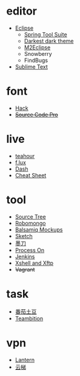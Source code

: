 # editor
- [Eclipse](http://www.eclipse.org)
  - [Spring Tool Suite](http://spring.io/tools/sts/all)
  - [Darkest dark theme](https://www.genuitec.com/tech/darkest-dark)
  - [M2Eclipse](http://www.eclipse.org/m2e)
  - Snowberry
  - FindBugs
- [Sublime Text](http://www.sublimetext.com)

# font
- [Hack](http://sourcefoundry.org/hack)
- ~~[Source Code Pro](http://adobe-fonts.github.io/source-code-pro)~~

# live
- [teahour](http://teahour.fm)
- [f.lux](https://justgetflux.com)
- [Dash](https://kapeli.com/dash)
- [Cheat Sheet](https://www.mediaatelier.com/CheatSheet)

# tool
- [Source Tree](https://www.sourcetreeapp.com)
- [Robomongo](https://robomongo.org)
- [Balsamiq Mockups](https://balsamiq.com)
- [Sketch](https://www.sketchapp.com)
- [墨刀](https://modao.cc)
- [Process On](https://www.processon.com)
- [Jenkins](https://jenkins.io)
- [Xshell and Xftp](http://www.netsarang.com)
- ~~Vagrant~~

# task
- [番茄土豆](https://www.pomotodo.com)
- [Teambition](https://www.teambition.com)

# vpn
- [Lantern](https://github.com/getlantern/lantern)
- [云梯](https://www.yuntipub.com)
